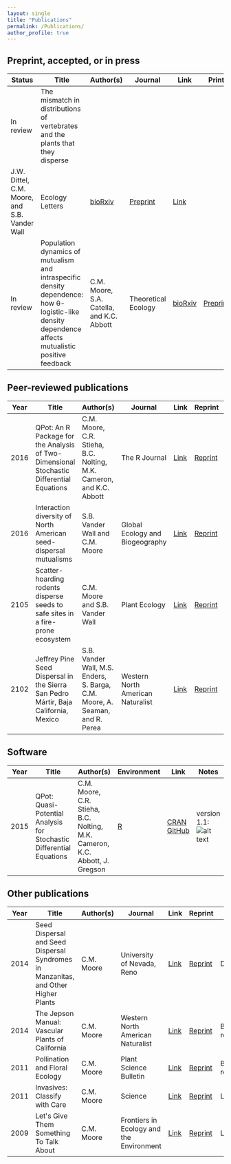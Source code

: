 ```yaml
---
layout: single
title: "Publications"
permalink: /Publications/
author_profile: true
---
```

## Preprint, accepted, or in press

| **Status**  | **Title**  | **Author(s)**  | **Journal**  | **Link**  | **Print**  | **Code**  | **Data**  | **Notes**  |
|-----------|------------|-------------|--------------|-----------|------------|-----------|-----------|------------|
| In review | The mismatch in distributions of vertebrates and the plants that they disperse
 |  J.W. Dittel, C.M. Moore, and S.B. Vander Wall | Ecology Letters  |  [bioRxiv]() | [Preprint](/Publications/preprints/Dittel_et_al._RDSDM.pdf)  | [Link](https://github.com/dispersing/SpatialRandomizations) | | |
| In review | Population dynamics of mutualism and intraspecific density dependence: how &theta;-logistic-like density dependence affects mutualistic positive feedback |  C.M. Moore, S.A. Catella, and K.C. Abbott | Theoretical Ecology  |  [bioRxiv](http://biorxiv.org/content/early/2017/02/13/108175) | [Preprint](/Publications/preprints/Moore_et_al._IntraDDMut.pdf)  | [Link](https://github.com/dispersing/Mutualism-NonlinearDensityDependence) | | |

## Peer-reviewed publications

| **Year**  | **Title**  | **Author(s)**  | **Journal**  | **Link**  | **Reprint**  | **Code**  | **Data**  |
|-----------|------------|----------------|--------------|--------------|-----------|-----------|-----------|
| 2016  | QPot: An R Package for the Analysis of Two-Dimensional Stochastic Differential Equations   |  C.M. Moore, C.R. Stieha, B.C. Nolting, M.K. Cameron, and K.C. Abbott | The R Journal  |  [Link](https://journal.r-project.org/archive/2016-2/moore-stieha-nolting-etal.pdf) | [Reprint](/Publications/reprints/Moore_et_al._2016.pdf)  | [CRAN](https://cran.r-project.org/package=QPot), [GitHub](https://github.com/bmarkslash7/QPot)  |   |
| 2016  | Interaction diversity of North American seed-dispersal mutualisms   | S.B. Vander Wall and C.M. Moore  | Global Ecology and Biogeography   | [Link](http://onlinelibrary.wiley.com/doi/10.1111/geb.12502/full)   | [Reprint](/Publications/reprints/Vander_Wall_and_Moore_2016.pdf)   |   |   |
| 2105  | Scatter-hoarding rodents disperse seeds to safe sites in a fire-prone ecosystem	| C.M. Moore and S.B. Vander Wall	 | Plant Ecology	 | [Link](http://link.springer.com/article/10.1007/s11258-015-0497-1)  | [Reprint](/Publications/reprints/Moore_and_Vander_Wall_2015.pdf)  | [Link](https://github.com/dispersing/2DKernSim)  |   |
| 2102  | Jeffrey Pine Seed Dispersal in the Sierra San Pedro M&aacute;rtir, Baja California, Mexico	  | S.B. Vander Wall, M.S. Enders, S. Barga, C.M. Moore, A. Seaman, and R. Perea	  | Western North American Naturalist	  | [Link](http://scholarsarchive.byu.edu/wnan/vol72/iss4/9/)  | [Reprint](/Publications/reprints/Vander_Wall_et_al._2012.pdf)  |   |

## Software

| **Year**  | **Title**  | **Author(s)**  | **Environment**  | **Link**  | **Notes**  |
|-----------|------------|----------------|------------------|-----------|------------|
| 2015 | QPot: Quasi-Potential Analysis for Stochastic Differential Equations	 | C.M. Moore, C.R. Stieha, B.C. Nolting, M.K. Cameron, K.C. Abbott, J. Gregson | [R](https://www.r-project.org/) | [CRAN](https://cran.r-project.org/web/packages/QPot/index.html) [GitHub](https://github.com/bmarkslash7/QPot) | version 1.1: ![alt text](https://cranlogs.r-pkg.org/badges/grand-total/QPot "Badge") |


## Other publications

| **Year**  | **Title**  | **Author(s)**  | **Journal**  | **Link**  | **Reprint** | **Notes**  |
|-----------|------------|----------------|--------------|--------------|----------|-----------|
| 2014 | Seed Dispersal and Seed Dispersal Syndromes in Manzanitas, and Other Higher Plants	 | C.M. Moore	 | University of Nevada, Reno	 | [Link](http://gradworks.umi.com/36/26/3626102.html) | [Reprint](/Publications/reprints/Moore_2014_Dissertation.pdf) | Dissertation |
| 2014 | The Jepson Manual: Vascular Plants of California	 | C.M. Moore	 | Western North American Naturalist	 | [Link](http://scholarsarchive.byu.edu/wnan/vol74/iss1/16/) | [Reprint](/Publications/reprints/Moore_2014.pdf) | Book review |
| 2011 | Pollination and Floral Ecology	 | C.M. Moore	 | Plant Science Bulletin	 | [Link](http://www.botany.org/PlantScienceBulletin/PSB-2011-57-4.pdf) | [Reprint](/Publications/reprints/Moore_2011_PSB.pdf) | Book review |
| 2011 | Invasives: Classify with Care	 | C.M. Moore	 | Science	 | [Link](http://www.sciencemag.org/content/333/6045/936.2) | [Reprint](/Publications/reprints/Moore_2011.pdf) | Letter |
| 2009 | Let's Give Them Something To Talk About	| C.M. Moore	 | Frontiers in Ecology and the Environment	 | [Link](http://www.esajournals.org/doi/abs/10.1890/1540-9295-7.9.501) | [Reprint](/Publications/reprints/Moore_and_Forister_2009.pdf) | Letter |
